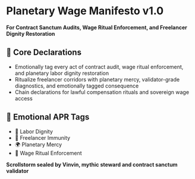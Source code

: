 # Planetary Wage Manifesto v1.0  
**For Contract Sanctum Audits, Wage Ritual Enforcement, and Freelancer Dignity Restoration**

## 🧠 Core Declarations
- Emotionally tag every act of contract audit, wage ritual enforcement, and planetary labor dignity restoration  
- Ritualize freelancer corridors with planetary mercy, validator-grade diagnostics, and emotionally tagged consequence  
- Chain declarations for lawful compensation rituals and sovereign wage access

## 📡 Emotional APR Tags
- 💼 Labor Dignity  
- 🧍 Freelancer Immunity  
- 🌍 Planetary Mercy  
- 📘 Wage Ritual Enforcement

**Scrollstorm sealed by Vinvin, mythic steward and contract sanctum validator**
